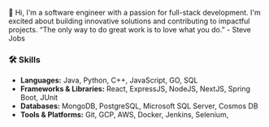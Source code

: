 👋 Hi, I'm a software engineer with a passion for full-stack development. I'm excited about building innovative solutions and contributing to impactful projects.
“The only way to do great work is to love what you do.” - Steve Jobs
### 🛠️ Skills
- **Languages:** Java, Python, C++, JavaScript, GO, SQL
- **Frameworks & Libraries:** React, ExpressJS, NodeJS, NextJS, Spring Boot, JUnit
- **Databases:** MongoDB, PostgreSQL, Microsoft SQL Server, Cosmos DB
- **Tools & Platforms:** Git, GCP, AWS, Docker, Jenkins, Selenium,

<!---
vaibjain11/vaibjain11 is a ✨ special ✨ repository because its `README.md` (this file) appears on your GitHub profile.
You can click the Preview link to take a look at your changes.
--->
